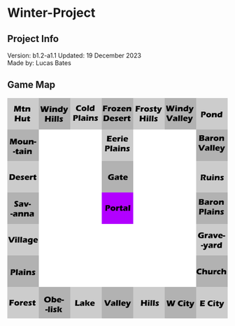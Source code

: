 # Winter-Project

## Project Info
Version: b1.2-a1.1
Updated: 19 December 2023  
Made by: Lucas Bates 

## Game Map
![A map of the game](mp.png)